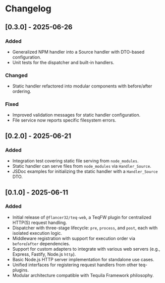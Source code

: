 # Changelog

## [0.3.0] - 2025-06-26

### Added
- Generalized NPM handler into a Source handler with DTO-based configuration.
- Unit tests for the dispatcher and built-in handlers.

### Changed
- Static handler refactored into modular components with before/after ordering.

### Fixed
- Improved validation messages for static handler configuration.
- File service now reports specific filesystem errors.

## [0.2.0] - 2025-06-21

### Added
- Integration test covering static file serving from `node_modules`.
- Static handler can serve files from `node_modules` via `Handler_Source`.
- JSDoc examples for initializing the static handler with a `Handler_Source` DTO.

## [0.1.0] - 2025-06-11

### Added
- Initial release of `@flancer32/teq-web`, a TeqFW plugin for centralized HTTP(S) request handling.
- Dispatcher with three-stage lifecycle: `pre`, `process`, and `post`, each with isolated execution logic.
- Middleware registration with support for execution order via `before`/`after` dependencies.
- Support for custom adapters to integrate with various web servers (e.g., Express, Fastify, Node.js `http`).
- Basic Node.js HTTP server implementation for standalone use cases.
- Unified interfaces for registering request handlers from other teq-plugins.
- Modular architecture compatible with Tequila Framework philosophy.

